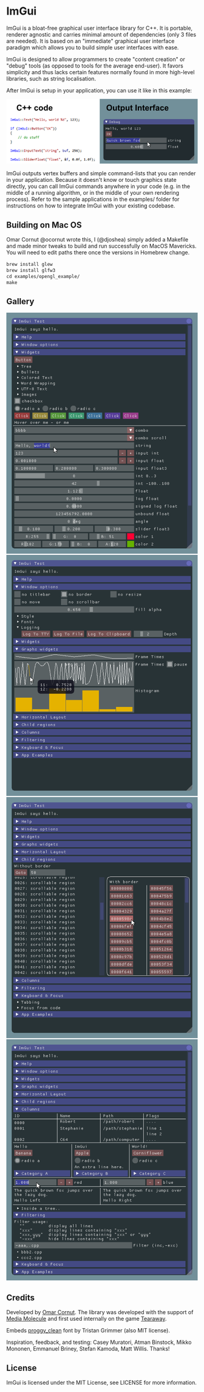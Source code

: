 ImGui
=====

ImGui is a bloat-free graphical user interface library for C++. It is portable, renderer agnostic and carries minimal amount of dependencies (only 3 files are needed). It is based on an "immediate" graphical user interface paradigm which allows you to build simple user interfaces with ease.

ImGui is designed to allow programmers to create "content creation" or "debug" tools (as opposed to tools for the average end-user). It favors simplicity and thus lacks certain features normally found in more high-level libraries, such as string localisation.

After ImGui is setup in your application, you can use it like in this example:

![screenshot of sample code alongside its output with ImGui](/web/code_sample_01.png?raw=true)

ImGui outputs vertex buffers and simple command-lists that you can render in your application. Because it doesn't know or touch graphics state directly, you can call ImGui commands anywhere in your code (e.g. in the middle of a running algorithm, or in the middle of your own rendering process). Refer to the sample applications in the examples/ folder for instructions on how to integrate ImGui with your existing codebase. 

Building on Mac OS
------------------

Omar Cornut @ocornut wrote this, I (@djoshea) simply added a Makefile and made minor tweaks to build and run successfully on MacOS Mavericks. 
You will need to edit paths there once the versions in Homebrew change.

```
brew install glew
brew install glfw3
cd examples/opengl_example/
make
```

Gallery
-------

![screenshot 1](/web/test_window_01.png?raw=true)
![screenshot 2](/web/test_window_02.png?raw=true)
![screenshot 3](/web/test_window_03.png?raw=true)
![screenshot 4](/web/test_window_04.png?raw=true)

Credits
-------

Developed by [Omar Cornut](http://www.miracleworld.net). The library was developed with the support of [Media Molecule](http://www.mediamolecule.com) and first used internally on the game [Tearaway](http://tearaway.mediamolecule.com). 

Embeds [proggy_clean](http://www.proggyfonts.net/) font by Tristan Grimmer (also MIT license).

Inspiration, feedback, and testing: Casey Muratori, Atman Binstock, Mikko Mononen, Emmanuel Briney, Stefan Kamoda, Matt Willis. Thanks!

License
-------

ImGui is licensed under the MIT License, see LICENSE for more information.
